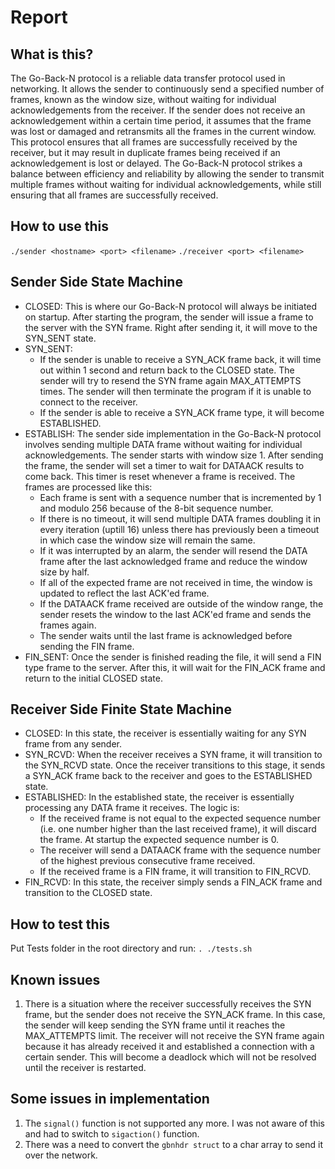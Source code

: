 # Report

## What is this?

The Go-Back-N protocol is a reliable data transfer protocol used in networking. It allows the sender to continuously send a specified number of frames, known as the window size, without waiting for individual acknowledgements from the receiver. If the sender does not receive an acknowledgement within a certain time period, it assumes that the frame was lost or damaged and retransmits all the frames in the current window. This protocol ensures that all frames are successfully received by the receiver, but it may result in duplicate frames being received if an acknowledgement is lost or delayed. The Go-Back-N protocol strikes a balance between efficiency and reliability by allowing the sender to transmit multiple frames without waiting for individual acknowledgements, while still ensuring that all frames are successfully received.

## How to use this

``./sender <hostname> <port> <filename>``
``./receiver <port> <filename>``

## Sender Side State Machine

* CLOSED: This is where our Go-Back-N protocol will always be initiated on startup. After starting the program, the sender will issue a frame to the server with the SYN frame. Right after sending it, it will move to the SYN_SENT state.
* SYN_SENT:
  * If the sender is unable to receive a SYN_ACK frame back, it will time out within 1 second and return back to the CLOSED state. The sender will try to resend the SYN frame again MAX_ATTEMPTS times. The sender will then terminate the program if it is unable to connect to the receiver.
  * If the sender is able to receive a SYN_ACK frame type, it will become ESTABLISHED.
* ESTABLISH: The sender side implementation in the Go-Back-N protocol involves sending multiple DATA frame without waiting for individual acknowledgements. The sender starts with window size 1. After sending the frame, the sender will set a timer to wait for DATAACK results to come back. This timer is reset whenever a frame is received. The frames are processed like this:
  * Each frame is sent with a sequence number that is incremented by 1 and modulo 256 because of the 8-bit sequence number.
  * If there is no timeout, it will send multiple DATA frames doubling it in every iteration (uptill 16) unless there has previously been a timeout in which case the window size will remain the same.
  * If it was interrupted by an alarm, the sender will resend the DATA frame after the last acknowledged frame and reduce the window size by half.
  * If all of the expected frame are not received in time, the window is updated to reflect the last ACK'ed frame.
  * If the DATAACK frame received are outside of the window range, the sender resets the window to the last ACK'ed frame and sends the frames again.
  * The sender waits until the last frame is acknowledged before sending the FIN frame.
* FIN_SENT: Once the sender is finished reading the file, it will send a FIN type frame to the server. After this, it will wait for the FIN_ACK frame and return to the initial CLOSED state.

## Receiver Side Finite State Machine

* CLOSED: In this state, the receiver is essentially waiting for any SYN frame from any sender.
* SYN_RCVD: When the receiver receives a SYN frame, it will transition to the SYN_RCVD state. Once the receiver
  transitions to this stage, it sends a SYN_ACK frame back to the receiver and goes to the ESTABLISHED state.
* ESTABLISHED: In the established state, the receiver is essentially processing any DATA frame it receives. The logic is:
  * If the received frame is not equal to the expected sequence number (i.e. one number higher than the last received frame), it will discard the frame. At startup the expected sequence number is 0.
  * The receiver will send a DATAACK frame with the sequence number of the highest previous consecutive frame received.
  * If the received frame is a FIN frame, it will transition to FIN_RCVD.
* FIN_RCVD: In this state, the receiver simply sends a FIN_ACK frame and transition to the CLOSED state.

## How to test this

Put Tests folder in the root directory and run:
`` . ./tests.sh ``

## Known issues

1. There is a situation where the receiver successfully receives the SYN frame, but the sender does not receive the SYN_ACK frame. In this case, the sender will keep sending the SYN frame until it reaches the MAX_ATTEMPTS limit. The receiver will not receive the SYN frame again because it has already received it and established a connection with a certain sender. This will become a deadlock which will not be resolved until the receiver is restarted.

## Some issues in implementation

1. The ``signal()`` function is not supported any more. I was not aware of this and had to switch to ``sigaction()`` function.
2. There was a need to convert the ``gbnhdr struct`` to a char array to send it over the network.